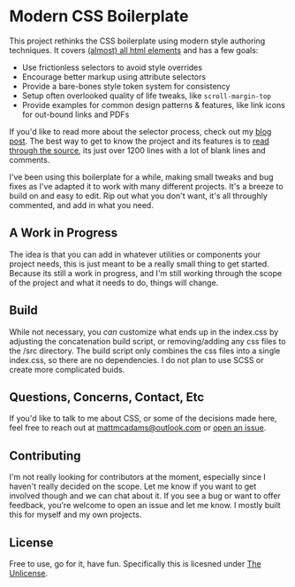 # Modern CSS Boilerplate

This project rethinks the CSS boilerplate using modern style authoring techniques. It covers [(almost) all html elements](https://github.com/MattMcAdams/CSS-Boilerplate/blob/master/html-reference.md) and has a few goals:

- Use frictionless selectors to avoid style overrides
- Encourage better markup using attribute selectors
- Provide a bare-bones style token system for consistency
- Setup often overlooked quality of life tweaks, like `scroll-margin-top`
- Provide examples for common design patterns & features, like link icons for out-bound links and PDFs

If you'd like to read more about the selector process, check out my [blog post](https://www.mattmcadams.com/thoughts/smart-selectors). The best way to get to know the project and its features is to [read through the source](https://github.com/MattMcAdams/CSS-Boilerplate/blob/master/index.css), its just over 1200 lines with a lot of blank lines and comments.

I've been using this boilerplate for a while, making small tweaks and bug fixes as I've adapted it to work with many different projects. It's a breeze to build on and easy to edit. Rip out what you don't want, it's all throughly commented, and add in what you need.

## A Work in Progress

The idea is that you can add in whatever utilities or components your project needs, this is just meant to be a really small thing to get started. Because its still a work in progress, and I'm still working through the scope of the project and what it needs to do, things will change.

## Build

While not necessary, you _can_ customize what ends up in the index.css by adjusting the concatenation build script, or removing/adding any css files to the /src directory. The build script only combines the css files into a single index.css, so there are no dependencies. I do not plan to use SCSS or create more complicated buids.

## Questions, Concerns, Contact, Etc

If you'd like to talk to me about CSS, or some of the decisions made here, feel free to reach out at mattmcadams@outlook.com or [open an issue](https://github.com/MattMcAdams/CSS-Boilerplate/issues).

## Contributing

I'm not really looking for contributors at the moment, especially since I haven't really decided on the scope. Let me know if you want to get involved though and we can chat about it. If you see a bug or want to offer feedback, you're welcome to open an issue and let me know. I mostly built this for myself and my own projects.

## License

Free to use, go for it, have fun. Specifically this is licesned under [The Unlicense](https://github.com/MattMcAdams/CSS-Boilerplate/blob/master/LICENSE).
